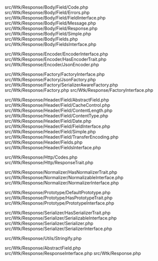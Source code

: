 
src/Wtk/Response/Body/Field/Code.php
src/Wtk/Response/Body/Field/Errors.php
src/Wtk/Response/Body/Field/FieldInterface.php
src/Wtk/Response/Body/Field/Message.php
src/Wtk/Response/Body/Field/Response.php
src/Wtk/Response/Body/Field/Simple.php
src/Wtk/Response/Body/Fields.php
src/Wtk/Response/Body/FieldsInterface.php

src/Wtk/Response/Encoder/EncoderInterface.php
src/Wtk/Response/Encoder/HasEncoderTrait.php
src/Wtk/Response/Encoder/JsonEncoder.php

src/Wtk/Response/Factory/FactoryInterface.php
src/Wtk/Response/Factory/JsonFactory.php
src/Wtk/Response/Factory/SerializerAwareFactory.php
src/Wtk/Response/Factory.php
src/Wtk/Response/FactoryInterface.php

src/Wtk/Response/Header/Field/AbstractField.php
src/Wtk/Response/Header/Field/CacheControl.php
src/Wtk/Response/Header/Field/ContentLength.php
src/Wtk/Response/Header/Field/ContentType.php
src/Wtk/Response/Header/Field/Date.php
src/Wtk/Response/Header/Field/FieldInterface.php
src/Wtk/Response/Header/Field/Simple.php
src/Wtk/Response/Header/Field/TransferEncoding.php
src/Wtk/Response/Header/Fields.php
src/Wtk/Response/Header/FieldsInterface.php

src/Wtk/Response/Http/Codes.php
src/Wtk/Response/Http/ResponseTrait.php

src/Wtk/Response/Normalizer/HasNormalizerTrait.php
src/Wtk/Response/Normalizer/NormalizableInterface.php
src/Wtk/Response/Normalizer/NormalizerInterface.php

src/Wtk/Response/Prototype/DefaultPrototype.php
src/Wtk/Response/Prototype/HasPrototypeTrait.php
src/Wtk/Response/Prototype/PrototypeInterface.php


src/Wtk/Response/Serializer/HasSerializerTrait.php
src/Wtk/Response/Serializer/SerializableInterface.php
src/Wtk/Response/Serializer/Serializer.php
src/Wtk/Response/Serializer/SerializerInterface.php

src/Wtk/Response/Utils/Stringify.php

src/Wtk/Response/AbstractField.php
src/Wtk/Response/ResponseInterface.php
src/Wtk/Response.php
